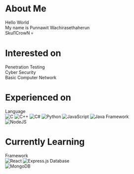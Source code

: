 About Me
=============
Hello World  
My name is Punnawit Wachirasethaherun  
Skul1CrowN 💀  

Interested on
=============
Penetration Testing  
Cyber Security  
Basic Computer Network

Experienced on
=============  
Language    
![C](https://img.shields.io/badge/c-%2300599C.svg?style=for-the-badge&logo=c&logoColor=white)
![C++](https://img.shields.io/badge/c++-%2300599C.svg?style=for-the-badge&logo=c%2B%2B&logoColor=white)
![C#](https://img.shields.io/badge/c%23-%23239120.svg?style=for-the-badge&logo=c-sharp&logoColor=white)
![Python](https://img.shields.io/badge/python-3670A0?style=for-the-badge&logo=python&logoColor=ffdd54)
![JavaScript](https://img.shields.io/badge/javascript-%23323330.svg?style=for-the-badge&logo=javascript&logoColor=%23F7DF1E)
![Java](https://img.shields.io/badge/java-%23ED8B00.svg?style=for-the-badge&logo=java&logoColor=white)
Framework    
![NodeJS](https://img.shields.io/badge/node.js-6DA55F?style=for-the-badge&logo=node.js&logoColor=white)

Currently Learning
=============  
Framework      
![React](https://img.shields.io/badge/react-%2320232a.svg?style=for-the-badge&logo=react&logoColor=%2361DAFB)
![Express.js](https://img.shields.io/badge/express.js-%23404d59.svg?style=for-the-badge&logo=express&logoColor=%2361DAFB)
Database    
![MongoDB](https://img.shields.io/badge/MongoDB-%234ea94b.svg?style=for-the-badge&logo=mongodb&logoColor=white)

